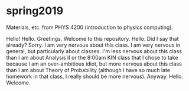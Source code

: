 # spring2019
Materials, etc. from PHYS 4200 (introduction to physics computing).

Hello! Hello. Greetings. Welcome to this repository. Hello. Did I say that already? Sorry. I am very nervous about this class. I am very nervous in general, but particularly about classes. I'm less nervous about this class than I am about Analysis II or the 8:00am KIN class that I chose to take because I am an over-ambitious idiot, but more nervous about this class than I am about Theory of Probability (although I have so much late homework in that class, I really should be more nervous). Anyway. Hello. Welcome.
